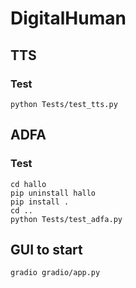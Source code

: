 # DigitalHuman

## TTS
### Test
```shell
python Tests/test_tts.py
```

## ADFA
### Test
```shell
cd hallo
pip uninstall hallo
pip install .
cd ..
python Tests/test_adfa.py
```

## GUI to start
```shell
gradio gradio/app.py
```